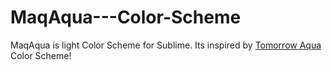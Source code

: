 # MaqAqua---Color-Scheme
MaqAqua is light Color Scheme for Sublime. Its inspired by [Tomorrow Aqua](https://github.com/cafarm/aqua-theme) Color Scheme!



